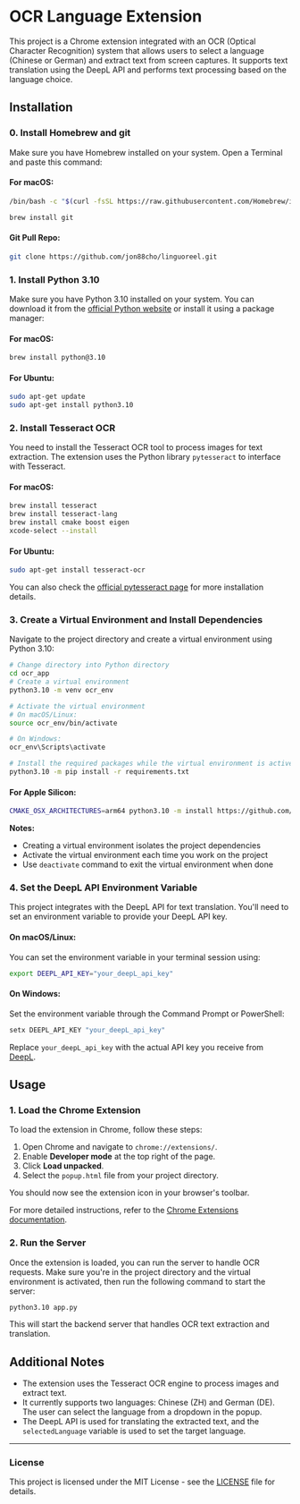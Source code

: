 # OCR Language Extension

This project is a Chrome extension integrated with an OCR (Optical Character Recognition) system that allows users to select a language (Chinese or German) and extract text from screen captures. It supports text translation using the DeepL API and performs text processing based on the language choice.

## Installation

### 0. Install Homebrew and git
Make sure you have Homebrew installed on your system. Open a Terminal and paste this command:
#### For macOS:
```bash
/bin/bash -c "$(curl -fsSL https://raw.githubusercontent.com/Homebrew/install/HEAD/install.sh)"
```

```bash
brew install git
```

#### Git Pull Repo:
```bash
git clone https://github.com/jon88cho/linguoreel.git
```
### 1. Install Python 3.10
Make sure you have Python 3.10 installed on your system. You can download it from the [official Python website](https://www.python.org/downloads/release/python-3100/) or install it using a package manager:

#### For macOS:
```bash
brew install python@3.10
```

#### For Ubuntu:
```bash
sudo apt-get update
sudo apt-get install python3.10
```

### 2. Install Tesseract OCR
You need to install the Tesseract OCR tool to process images for text extraction. The extension uses the Python library `pytesseract` to interface with Tesseract.

#### For macOS:
```bash
brew install tesseract
brew install tesseract-lang
brew install cmake boost eigen
xcode-select --install
```

#### For Ubuntu:
```bash
sudo apt-get install tesseract-ocr
```

You can also check the [official pytesseract page](https://pypi.org/project/pytesseract/) for more installation details.

### 3. Create a Virtual Environment and Install Dependencies
Navigate to the project directory and create a virtual environment using Python 3.10:

```bash
# Change directory into Python directory
cd ocr_app
# Create a virtual environment
python3.10 -m venv ocr_env

# Activate the virtual environment
# On macOS/Linux:
source ocr_env/bin/activate

# On Windows:
ocr_env\Scripts\activate

# Install the required packages while the virtual environment is active
python3.10 -m pip install -r requirements.txt
```

#### For Apple Silicon:
```bash
CMAKE_OSX_ARCHITECTURES=arm64 python3.10 -m install https://github.com/kpu/kenlm/archive/master.zip
```

**Notes:**
- Creating a virtual environment isolates the project dependencies
- Activate the virtual environment each time you work on the project
- Use `deactivate` command to exit the virtual environment when done

### 4. Set the DeepL API Environment Variable
This project integrates with the DeepL API for text translation. You'll need to set an environment variable to provide your DeepL API key.

#### On macOS/Linux:
You can set the environment variable in your terminal session using:
```bash
export DEEPL_API_KEY="your_deepL_api_key"
```

#### On Windows:
Set the environment variable through the Command Prompt or PowerShell:
```powershell
setx DEEPL_API_KEY "your_deepL_api_key"
```

Replace `your_deepL_api_key` with the actual API key you receive from [DeepL](https://www.deepl.com/pro).

## Usage

### 1. Load the Chrome Extension
To load the extension in Chrome, follow these steps:
1. Open Chrome and navigate to `chrome://extensions/`.
2. Enable **Developer mode** at the top right of the page.
3. Click **Load unpacked**.
4. Select the `popup.html` file from your project directory.

You should now see the extension icon in your browser's toolbar.

For more detailed instructions, refer to the [Chrome Extensions documentation](https://developer.chrome.com/docs/extensions/get-started/tutorial/hello-world).

### 2. Run the Server
Once the extension is loaded, you can run the server to handle OCR requests. Make sure you're in the project directory and the virtual environment is activated, then run the following command to start the server:

```bash
python3.10 app.py
```

This will start the backend server that handles OCR text extraction and translation.

## Additional Notes

- The extension uses the Tesseract OCR engine to process images and extract text.
- It currently supports two languages: Chinese (ZH) and German (DE). The user can select the language from a dropdown in the popup.
- The DeepL API is used for translating the extracted text, and the `selectedLanguage` variable is used to set the target language.

---

### License

This project is licensed under the MIT License - see the [LICENSE](LICENSE) file for details.